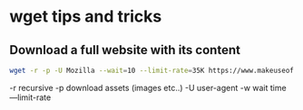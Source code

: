 # wget tips and tricks

## Download a full website with its content

```bash
wget -r -p -U Mozilla --wait=10 --limit-rate=35K https://www.makeuseof.com
```

-r recursive
-p download assets (images etc..)
-U user-agent
-w wait time 
—limit-rate 

